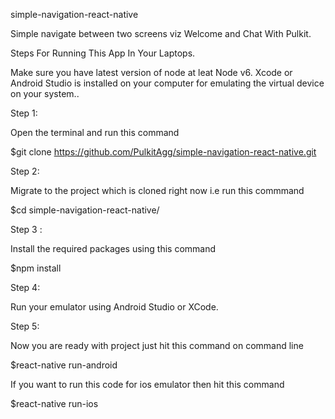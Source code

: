simple-navigation-react-native

Simple navigate between two screens viz Welcome and Chat With Pulkit.

Steps For Running This App In Your Laptops.

Make sure you have latest version of node at leat Node v6. Xcode or Android Studio is installed on your computer for emulating the virtual device on your system..

Step 1:

Open the terminal and run this command

$git clone https://github.com/PulkitAgg/simple-navigation-react-native.git

Step 2:

Migrate to the project which is cloned right now i.e run this commmand

$cd simple-navigation-react-native/

Step 3 :

Install the required packages using this command

$npm install

Step 4:

Run your emulator using Android Studio or XCode.

Step 5:

Now you are ready with project just hit this command on command line

$react-native run-android

If you want to run this code for ios emulator then hit this command

$react-native run-ios
